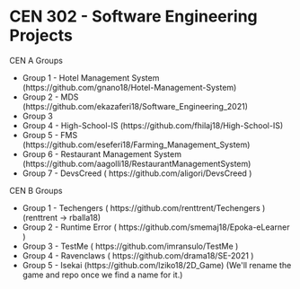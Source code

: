 <h1>CEN 302 - Software Engineering Projects</h1>

CEN A Groups
<ul>
  <li>Group 1 - Hotel Management System (https://github.com/gnano18/Hotel-Management-System)</li>
  <li>Group 2 - MDS (https://github.com/ekazaferi18/Software_Engineering_2021)</li>
  <li>Group 3</li>
  <li>Group 4 - High-School-IS (https://github.com/fhilaj18/High-School-IS)</li>
  <li>Group 5 - FMS (https://github.com/eseferi18/Farming_Management_System)</li>
  <li>Group 6 - Restaurant Management System (https://github.com/aagolli18/RestaurantManagementSystem) </li>
  <li>Group 7 - DevsCreed ( https://github.com/aligori/DevsCreed ) </li>
</ul>

CEN B Groups
<ul>
  <li>Group 1 - Techengers ( https://github.com/renttrent/Techengers ) (renttrent -> rballa18) </li>
  <li>Group 2 - Runtime Error ( https://github.com/smemaj18/Epoka-eLearner ) </li>
  <li>Group 3 - TestMe ( https://github.com/imransulo/TestMe )</li>
  <li>Group 4 - Ravenclaws ( https://github.com/drama18/SE-2021 )</li>
  <li>Group 5 - Isekai (https://github.com/lziko18/2D_Game) (We'll rename the game and repo once we find a name for it.)</li>
</ul>

